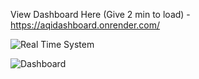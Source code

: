 View Dashboard Here (Give 2 min to load) - https://aqidashboard.onrender.com/


![Real Time System](https://github.com/jaskeerat8/Real-Time-Analytical-Dashboard/assets/32131898/d539eb8d-61be-4881-b952-18697f503269)


![Dashboard](https://github.com/jaskeerat8/Real-Time-Analytical-Dashboard/assets/32131898/44dc3ecb-0a0e-4a14-85d7-15011c2c03d7)
